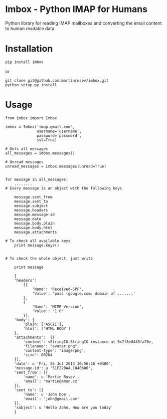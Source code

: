 Imbox - Python IMAP for Humans
=======

Python library for reading IMAP mailboxes and converting the email content to human readable data

Installation
============

	pip install imbox


or 

	git clone git@github.com:martinrusev/imbox.git
	python setup.py install


Usage 
=====


	from imbox import Imbox

	imbox = Imbox('imap.gmail.com',
				  username='username', 
				  password='password',
				  ssl=True)
	
	# Gets all messages 
	all_messages = imbox.messages()
	
	# Unread messages 
	unread_messages = imbox.messages(unread=True)


	for message in all_messages:
		........
	# Every message is an object with the following keys
		
		message.sent_from
		message.sent_to
		message.subject
		message.headers
		message.message-id
		message.date
		message.body.plain
		message.body.html
		message.attachments

	# To check all available keys
		print message.keys()

	
	# To check the whole object, just write

		print message

		{
		'headers': 
			[{
				'Name': 'Received-SPF',
				'Value': 'pass (google.com: domain of ......;'
			}, 
			{
				'Name': 'MIME-Version',
				'Value': '1.0'
			}],
		'body': {
			'plain: ['ASCII'],
			'html': ['HTML BODY']
		},
		'attachments':  [{
			'content': <StringIO.StringIO instance at 0x7f8e8445fa70>, 
			'filename': "avatar.png",
			'content-type': 'image/png',
			'size': 80264
		}],
		'date': u 'Fri, 26 Jul 2013 10:56:26 +0300',
		'message-id': u '51F22BAA.1040606',
		'sent_from': [{
			'name': u 'Martin Rusev',
			'email': 'martin@amon.cx'
		}],
		'sent_to': [{
			'name': u 'John Doe',
			'email': 'john@gmail.com'
		}],
		'subject': u 'Hello John, How are you today'
		}



